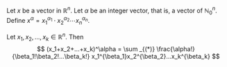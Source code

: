 Let $x$ be a vector in $\mathbb{R}^n$. Let $\alpha$ be an integer vector, that is, a vector of $\mathbb{N}_0^n$. Define $x^\alpha = x_1^{\alpha_1}\cdot x_2^{\alpha_2}\cdots x_n^{\alpha_n}$.

Let $x_1,x_2,...,x_k\in \mathbb{R}^n$. Then 
$$
(x_1+x_2+...+x_k)^\alpha = \sum _{(*)} \frac{\alpha!}{\beta_1!\beta_2!...\beta_k!} x_1^{\beta_1}x_2^{\beta_2}...x_k^{\beta_k}
$$
